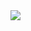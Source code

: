 <img align="right" src="https://github-readme-stats.vercel.app/api?username=xunziheng&show_icons=true&icon_color=CE1D2D&text_color=718096&bg_color=ffffff&hide_title=true" />
